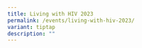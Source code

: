 ```yaml
---
title: Living with HIV 2023
permalink: /events/living-with-hiv-2023/
variant: tiptap
description: ""
---
```

